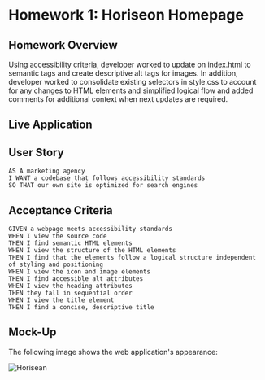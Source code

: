 # Homework 1: Horiseon Homepage 

## Homework Overview
Using accessibility criteria, developer worked to update on index.html to semantic tags and create descriptive alt tags for images. In addition, developer worked to consolidate existing selectors in style.css to account for any changes to HTML elements and simplified logical flow and added comments for additional context when next updates are required.

## Live Application


## User Story

```
AS A marketing agency
I WANT a codebase that follows accessibility standards
SO THAT our own site is optimized for search engines
```

## Acceptance Criteria

```
GIVEN a webpage meets accessibility standards
WHEN I view the source code
THEN I find semantic HTML elements
WHEN I view the structure of the HTML elements
THEN I find that the elements follow a logical structure independent of styling and positioning
WHEN I view the icon and image elements
THEN I find accessible alt attributes
WHEN I view the heading attributes
THEN they fall in sequential order
WHEN I view the title element
THEN I find a concise, descriptive title
```

## Mock-Up

The following image shows the web application's appearance:

![Horisean](https://user-images.githubusercontent.com/122712555/228092986-94d31f51-d769-4d52-8383-0b6617fd22ea.JPG)

